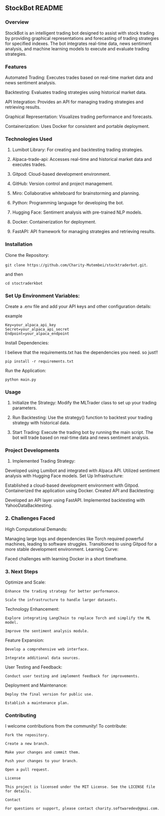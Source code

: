 ## StockBot README
### Overview

StockBot is an intelligent trading bot designed to assist with stock trading by providing graphical representations and forecasting of trading strategies for specified indexes. The bot integrates real-time data, news sentiment analysis, and machine learning models to execute and evaluate trading strategies.

### Features
Automated Trading: Executes trades based on real-time market data and news sentiment analysis.

Backtesting: Evaluates trading strategies using historical market data.

API Integration: Provides an API for managing trading strategies and retrieving results.

Graphical Representation: Visualizes trading performance and forecasts.

Containerization: Uses Docker for consistent and portable deployment.

### Technologies Used
1. Lumibot Library: For creating and backtesting trading strategies.

2. Alpaca-trade-api: Accesses real-time and historical market data and executes trades.
3. Gitpod: Cloud-based development environment.
4. GitHub: Version control and project management.
5. Miro: Collaborative whiteboard for brainstorming and planning.
6. Python: Programming language for developing the bot.
7. Hugging Face: Sentiment analysis with pre-trained NLP models.
8. Docker: Containerization for deployment.
9. FastAPI: API framework for managing strategies and retrieving results.

### Installation
Clone the Repository:

```git clone https://github.com/Charity-Mutembei/stocktraderbot.git```.

 and then

```cd stoctraderkbot```

### Set Up Environment Variables:
Create a .env file and add your API keys and other configuration details:

example
```
Key=your_alpaca_api_key
Secret=your_alpaca_api_secret
Endpoint=your_alpaca_endpoint
```
Install Dependencies:

I believe that the requirements.txt has the dependencies you need.
so just!!

```
pip install -r requirements.txt
```
Run the Application:

```
python main.py
```
### Usage

1. Initialize the Strategy:
Modify the MLTrader class to set up your trading parameters.

2. Run Backtesting:
Use the strategy() function to backtest your trading strategy with historical data.

3. Start Trading:
Execute the trading bot by running the main script. The bot will trade based on real-time data and news sentiment analysis.

### Project Developments
1. Implemented Trading Strategy:

Developed using Lumibot and integrated with Alpaca API.
Utilized sentiment analysis with Hugging Face models.
Set Up Infrastructure:

Established a cloud-based development environment with Gitpod.
Containerized the application using Docker.
Created API and Backtesting:

Developed an API layer using FastAPI.
Implemented backtesting with YahooDataBacktesting.

### 2. Challenges Faced

High Computational Demands:

Managing large logs and dependencies like Torch required powerful machines, leading to software struggles.
Transitioned to using Gitpod for a more stable development environment.
Learning Curve:

Faced challenges with learning Docker in a short timeframe.

### 3. Next Steps
Optimize and Scale:

```
Enhance the trading strategy for better performance.

Scale the infrastructure to handle larger datasets.
```
Technology Enhancement:

```
Explore integrating LangChain to replace Torch and simplify the ML model.

Improve the sentiment analysis module.
```
Feature Expansion:

```
Develop a comprehensive web interface.

Integrate additional data sources.
```
User Testing and Feedback:

```
Conduct user testing and implement feedback for improvements.
```
Deployment and Maintenance:

```
Deploy the final version for public use.

Establish a maintenance plan.
```

### Contributing
I welcome contributions from the community! To contribute:

```
Fork the repository.

Create a new branch.

Make your changes and commit them.

Push your changes to your branch.

Open a pull request.

License

This project is licensed under the MIT License. See the LICENSE file for details.

Contact

For questions or support, please contact charity.softwaredev@gmai.com.
```

